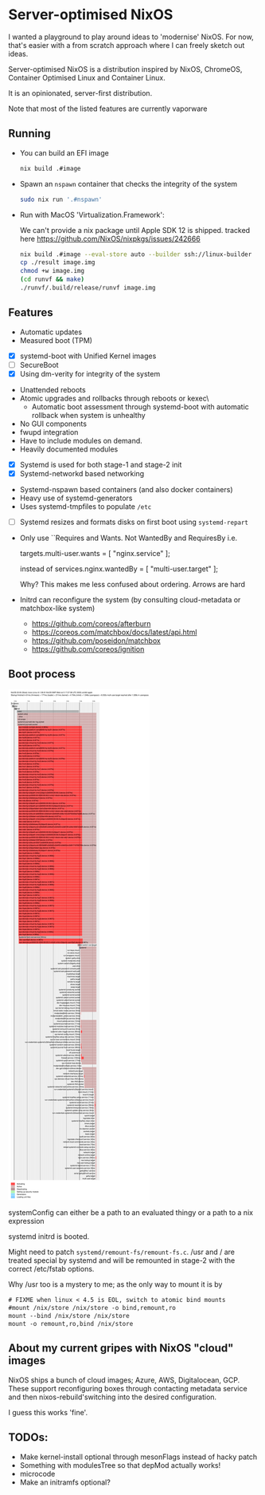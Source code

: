 # Server-optimised NixOS

I wanted a playground to play around ideas to 'modernise' NixOS.
For now, that's easier with a from scratch approach where I can
freely sketch out ideas.

Server-optimised NixOS is a distribution inspired
by  NixOS, ChromeOS, Container Optimised Linux and  Container Linux.

It is an opinionated, server-first distribution.

Note that most of the listed features are currently vaporware


## Running

* You can build an EFI image

  ```bash
  nix build .#image
  ```

* Spawn an `nspawn` container that checks the integrity of the system

  ```bash
  sudo nix run '.#nspawn'
  ```

* Run with MacOS 'Virtualization.Framework':

  We can't provide a nix package until Apple SDK 12 is shipped. tracked here https://github.com/NixOS/nixpkgs/issues/242666
  ```bash
  nix build .#image --eval-store auto --builder ssh://linux-builder
  cp ./result image.img
  chmod +w image.img
  (cd runvf && make)
  ./runvf/.build/release/runvf image.img
  ```


## Features

* Automatic updates
* Measured boot (TPM)
* [x] systemd-boot with Unified Kernel images
* [ ] SecureBoot
* [x] Using   dm-verity for integrity of the system
* Unattended reboots
* Atomic upgrades and rollbacks through reboots or kexec\
  * Automatic boot assessment through systemd-boot with automatic rollback when system is unhealthy
* No GUI components
* fwupd integration
* Have to include modules on demand.
* Heavily documented modules
* [x] Systemd is used for both stage-1 and stage-2 init
* [x] Systemd-networkd based networking
* Systemd-nspawn based containers (and also docker containers)
* Heavy use of systemd-generators
* Uses systemd-tmpfiles to populate `/etc`
* [ ] Systemd resizes and formats disks on first boot using `systemd-repart`
* Only use ``Requires and Wants. Not WantedBy and RequiresBy
   i.e.

   targets.multi-user.wants = [ "nginx.service" ];

   instead of    services.nginx.wantedBy = [ "multi-user.target" ];


   Why? This makes me less confused about ordering. Arrows are hard

* Initrd can reconfigure the system (by consulting cloud-metadata or matchbox-like system)
  * https://github.com/coreos/afterburn
  * https://coreos.com/matchbox/docs/latest/api.html
  * https://github.com/poseidon/matchbox
  * https://github.com/coreos/ignition

## Boot process

![Screenshot](plot.svg)

systemConfig can either be a path to an evaluated thingy or a path to a nix expression

systemd initrd is booted.

Might need to patch `systemd/remount-fs/remount-fs.c`.  /usr and / are treated
special by systemd and will be remounted in stage-2 with the correct /etc/fstab options.

Why /usr too is a mystery to me; as the only way to mount it is by


```
# FIXME when linux < 4.5 is EOL, switch to atomic bind mounts
#mount /nix/store /nix/store -o bind,remount,ro
mount --bind /nix/store /nix/store
mount -o remount,ro,bind /nix/store
```


## About my current gripes with NixOS "cloud" images

NixOS ships a bunch of cloud images; Azure, AWS, Digitalocean, GCP.
These support reconfiguring boxes through contacting metadata service and then nixos-rebuild'switching into
the desired configuration.

I guess this works 'fine'.

## TODOs:

* Make kernel-install optional through mesonFlags instead of hacky patch
* Something with modulesTree so that depMod actually works!
* microcode
* Make an initramfs optional?

